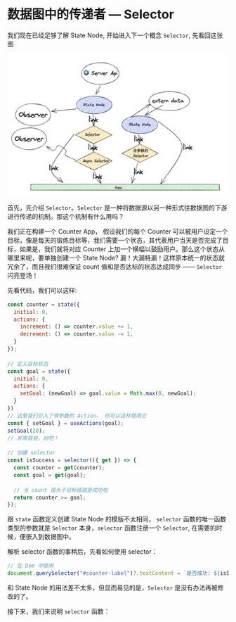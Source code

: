 # 数据图中的传递者 — Selector

我们现在已经足够了解 State Node, 开始进入下一个概念 `Selector`, 先看回这张图

![数据图](../images/Data%20Graph.png)

首先，先介绍 `Selector`。`Selector` 是一种将数据源以另一种形式往数据图的下游进行传递的机制。那这个机制有什么用吗？

我们正在构建一个 Counter App， 假设我们的每个 Counter 可以被用户设定一个目标，像是每天的锻炼目标等，我们需要一个状态，其代表用户当天是否完成了目标，如果是，我们就将对应 Counter 上加一个横幅以鼓励用户。那么这个状态从哪里来呢，要单独创建一个 State Node? 漏！大漏特漏！这样原本统一的状态就冗余了，而且我们很难保证 count 值和是否达标的状态达成同步 —— `Selector` 闪亮登场！

先看代码，我们可以这样:

```javascript
const counter = state({
  initial: 0,
  actions: {
    increment: () => counter.value += 1,
    decrement: () => counter.value -= 1,
  }
});

// 定义目标状态
const goal = state({
  initial: 0,
  actions: {
    setGoal: (newGoal) => goal.value = Math.max(0, newGoal);
  }
})
// 这里我们引入了带参数的 Action， 你可以这样使用它
const { setGoal } = useActions(goal);
setGoal(20);
// 非常容易，对吧！

// 创建 selector
const isSuccess = selector(({ get }) => {
  const counter = get(counter);
  const goal = get(goal);

  // 当 count 值大于目标值就是成功啦
  return counter >= goal;
});
```

跟 `state` 函数定义创建 State Node 的模版不太相同， `selector` 函数的唯一函数类型的参数就是 `Selector` 本身，`selector` 函数注册一个 `Selector`, 在需要的时候，便嵌入到数据图中。

解析 selector 函数的事稍后，先看如何使用 selector：

```javascript
// 在 Dom 中使用
document.querySelector("#counter-label")?.textContent = `是否成功: ${isSuccess.value}`;
```

和 State Node 的用法差不太多，但显而易见的是，`Selector` 是没有办法再被修改的了。

接下来，我们来说明 `selector` 函数：
